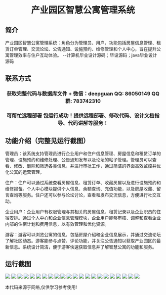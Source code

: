 <p><h1 align="center">产业园区智慧公寓管理系统</h1></p>

## 简介
产业园区智慧公寓管理系统：角色分为管理员、用户，功能包括房屋信息管理、租赁订单管理、交流论坛、公告通知、设施预约、维修管理和个人中心，旨在提升公寓管理效率与住户互动体验。    --计算机毕业设计源码；毕设源码；java毕业设计源码


## 联系方式
<p><h3 align="center">获取完整代码与数据库文件 + 微信：deepguan QQ: 86050149 QQ群: 783742310</h3></p>
<p><h3 align="center">可帮忙远程部署 包运行成功！提供远程部署、修改代码、设计文档指导、代码讲解等服务！</h3></p>

## 功能介绍（完整见运行截图）
管理员：该系统支持管理员进行企业用户和住户信息管理、房屋信息和租赁订单的管理、设施预约和维修处理、公告通知发布以及论坛的帖子管理。管理员可以查看、修改、删除和筛选各类信息，并进行审批工作，通过简洁的界面高效监控并优化公寓的运营管理。

住户：住户可以通过系统查看房屋信息、租赁订单、收藏房屋以及进行设施预约和维修报备。个人中心模块提供个人信息、余额查询、充值功能，以及房屋收藏、留言查询等服务。住户还可以参与论坛讨论，查看和发布交流信息，方便进行社交互动。

企业用户：企业用户有权限管理与其相关的房屋信息、租赁记录以及企业职员的住宿安排。通过个人中心和企业信息管理模块，企业用户能够审核、调整和查看企业内部的住宿计划和费用信息，以有效管理和优化资源。

游客：游客可以浏览公寓的信息，包括房屋介绍和企业信息展示，并通过交流论坛了解社区动态。游客能参与点赞、评论功能，并关注公告通知以获取产业园区的最新信息。系统设计简洁，便于游客快速获取信息并了解智慧公寓的功能和服务。


## 运行截图
![](https://bs-1329754181.cos.ap-shanghai.myqcloud.com/spring/IndustryParkSmartApartmentManagementSystem/img/001.jpg)
![](https://bs-1329754181.cos.ap-shanghai.myqcloud.com/spring/IndustryParkSmartApartmentManagementSystem/img/002.jpg)
![](https://bs-1329754181.cos.ap-shanghai.myqcloud.com/spring/IndustryParkSmartApartmentManagementSystem/img/003.jpg)
![](https://bs-1329754181.cos.ap-shanghai.myqcloud.com/spring/IndustryParkSmartApartmentManagementSystem/img/004.jpg)
![](https://bs-1329754181.cos.ap-shanghai.myqcloud.com/spring/IndustryParkSmartApartmentManagementSystem/img/005.jpg)
![](https://bs-1329754181.cos.ap-shanghai.myqcloud.com/spring/IndustryParkSmartApartmentManagementSystem/img/006.jpg)
![](https://bs-1329754181.cos.ap-shanghai.myqcloud.com/spring/IndustryParkSmartApartmentManagementSystem/img/007.jpg)
![](https://bs-1329754181.cos.ap-shanghai.myqcloud.com/spring/IndustryParkSmartApartmentManagementSystem/img/008.jpg)
![](https://bs-1329754181.cos.ap-shanghai.myqcloud.com/spring/IndustryParkSmartApartmentManagementSystem/img/009.jpg)
![](https://bs-1329754181.cos.ap-shanghai.myqcloud.com/spring/IndustryParkSmartApartmentManagementSystem/img/010.jpg)
![](https://bs-1329754181.cos.ap-shanghai.myqcloud.com/spring/IndustryParkSmartApartmentManagementSystem/img/011.jpg)
![](https://bs-1329754181.cos.ap-shanghai.myqcloud.com/spring/IndustryParkSmartApartmentManagementSystem/img/012.jpg)
![](https://bs-1329754181.cos.ap-shanghai.myqcloud.com/spring/IndustryParkSmartApartmentManagementSystem/img/013.jpg)
![](https://bs-1329754181.cos.ap-shanghai.myqcloud.com/spring/IndustryParkSmartApartmentManagementSystem/img/014.jpg)
![](https://bs-1329754181.cos.ap-shanghai.myqcloud.com/spring/IndustryParkSmartApartmentManagementSystem/img/015.jpg)
![](https://bs-1329754181.cos.ap-shanghai.myqcloud.com/spring/IndustryParkSmartApartmentManagementSystem/img/016.jpg)
![](https://bs-1329754181.cos.ap-shanghai.myqcloud.com/spring/IndustryParkSmartApartmentManagementSystem/img/017.jpg)
![](https://bs-1329754181.cos.ap-shanghai.myqcloud.com/spring/IndustryParkSmartApartmentManagementSystem/img/018.jpg)
![](https://bs-1329754181.cos.ap-shanghai.myqcloud.com/spring/IndustryParkSmartApartmentManagementSystem/img/019.jpg)
![](https://bs-1329754181.cos.ap-shanghai.myqcloud.com/spring/IndustryParkSmartApartmentManagementSystem/img/020.jpg)
![](https://bs-1329754181.cos.ap-shanghai.myqcloud.com/spring/IndustryParkSmartApartmentManagementSystem/img/021.jpg)
![](https://bs-1329754181.cos.ap-shanghai.myqcloud.com/spring/IndustryParkSmartApartmentManagementSystem/img/022.jpg)

<p>本代码来源于网络,仅供学习参考使用!</p>
